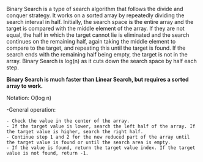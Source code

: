 Binary Search is a type of search algorithm that follows the divide and conquer strategy. It works on a sorted array by repeatedly dividing the search interval in half. Initially, the search space is the entire array and the target is compared with the middle element of the array. If they are not equal, the half in which the target cannot lie is eliminated and the search continues on the remaining half, again taking the middle element to compare to the target, and repeating this until the target is found. If the search ends with the remaining half being empty, the target is not in the array. Binary Search is log(n) as it cuts down the search space by half each step.

**Binary Search is much faster than Linear Search, but requires a sorted array to work.**

Notation: O(log n)

-General operation:
    
    - Check the value in the center of the array.
    - If the target value is lower, search the left half of the array. If the target value is higher, search the right half.
    - Continue step 1 and 2 for the new reduced part of the array until the target value is found or until the search area is empty.
    - If the value is found, return the target value index. If the target value is not found, return -1.
